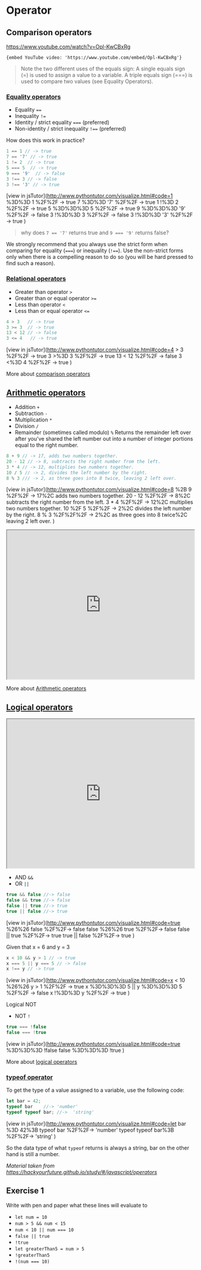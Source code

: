 # Operator



## Comparison operators

https://www.youtube.com/watch?v=Opl-KwCBxRg

```
{embed YouTube video: 'https://www.youtube.com/embed/Opl-KwCBxRg'}
```

<!--<iframe src="https://www.youtube.com/embed/Opl-KwCBxRg" width="100%" height="400px"></iframe>-->

> Note the two different uses of the equals sign:
> A single equals sign (=) is used to assign a value to a variable.
> A triple equals sign (===) is used to compare two values (see Equality Operators).



### [Equality operators](https://hackyourfuture.github.io/study/#/javascript/operators?id=equality-operators)

- Equality `==`
- Inequality `!=`
- Identity / strict equality `===` (preferred)
- Non-identity / strict inequality `!==` (preferred)

How does this work in practice?

```js
1 == 1 // -> true
7 == '7' // -> true
1 != 2  // -> true
5 === 5  // -> true
9 === '9'  // -> false
3 !== 3 // -> false
3 !== '3' // -> true
```

[view in jsTutor](http://www.pythontutor.com/visualize.html#code=1 %3D%3D 1 %2F%2F -> true 7 %3D%3D '7' %2F%2F -> true 1 !%3D 2  %2F%2F -> true 5 %3D%3D%3D 5  %2F%2F -> true 9 %3D%3D%3D '9'  %2F%2F -> false 3 !%3D%3D 3 %2F%2F -> false 3 !%3D%3D '3' %2F%2F -> true )

> why does `7 == '7'` returns true and `9 === '9'` returns false?

We strongly recommend that you always use the strict form when comparing for equality (`===`) or inequality (`!==`). Use the non-strict forms only when there is a compelling reason to do so (you will be hard pressed to find such a reason).



### [Relational operators](https://hackyourfuture.github.io/study/#/javascript/operators?id=relational-operators)

- Greater than operator `>`
- Greater than or equal operator `>=`
- Less than operator `<`
- Less than or equal operator `<=`

```js
4 > 3   // -> true
3 >= 3  // -> true
13 < 12 // -> false
3 <= 4   // -> true
```

[view in jsTutor](http://www.pythontutor.com/visualize.html#code=4 > 3   %2F%2F -> true 3 >%3D 3  %2F%2F -> true 13 < 12 %2F%2F -> false 3 <%3D 4   %2F%2F -> true )

More about [comparison operators](https://developer.mozilla.org/en-US/docs/Web/JavaScript/Reference/Operators/Comparison_Operators)



## [Arithmetic operators](https://hackyourfuture.github.io/study/#/javascript/operators?id=arithmetic-operators)

- Addition `+`
- Subtraction `-`
- Multiplication `*`
- Division `/`
- Remainder (sometimes called modulo) `%` 
  Returns the remainder left over after you've shared the left number  out into a number of integer portions equal to the right number.

```js
8 + 9 // -> 17, adds two numbers together.
20 - 12 // -> 8, subtracts the right number from the left.
3 * 4 // -> 12, multiplies two numbers together.
10 / 5 // -> 2, divides the left number by the right.
8 % 3 /// -> 2, as three goes into 8 twice, leaving 2 left over.
```

[view in jsTutor](http://www.pythontutor.com/visualize.html#code=8 %2B 9 %2F%2F -> 17%2C adds two numbers together. 20 - 12 %2F%2F -> 8%2C subtracts the right number from the left. 3 * 4 %2F%2F -> 12%2C multiplies two numbers together. 10 %2F 5 %2F%2F -> 2%2C divides the left number by the right. 8 % 3 %2F%2F%2F -> 2%2C as three goes into 8 twice%2C leaving 2 left over. )

<iframe src="https://www.youtube.com/embed/qjzgz7bEEXM" width="100%" height="400px"></iframe>

More about [Arithmetic operators](https://developer.mozilla.org/en-US/docs/Web/JavaScript/Reference/Operators/Arithmetic_Operators#.25_.28Modulus.29)



## [Logical operators](https://hackyourfuture.github.io/study/#/javascript/operators?id=logical-operators)

<iframe src="https://www.youtube.com/embed/RWms0XG75r4" width="100%" height="400px"></iframe>

- AND `&&`
- OR `||`

```js
true && false //-> false
false && true //-> false
false || true //-> true
true || false //-> true
```

[view in jsTutor](http://www.pythontutor.com/visualize.html#code=true %26%26 false %2F%2F-> false false %26%26 true %2F%2F-> false false || true %2F%2F-> true true || false %2F%2F-> true )

Given that x = 6 and y = 3

```js
x < 10 && y > 1 // -> true
x === 5 || y === 5 // -> false
x !== y // -> true
```

[view in jsTutor](http://www.pythontutor.com/visualize.html#code=x < 10 %26%26 y > 1 %2F%2F -> true x %3D%3D%3D 5 || y %3D%3D%3D 5 %2F%2F -> false x !%3D%3D y %2F%2F -> true )

Logical NOT

- NOT `!`

```js
true === !false
false === !true
```

[view in jsTutor](http://www.pythontutor.com/visualize.html#code=true %3D%3D%3D !false false %3D%3D%3D !true )

More about [logical operators](https://developer.mozilla.org/en-US/docs/Web/JavaScript/Reference/Operators/Logical_Operators)



### [typeof operator](https://hackyourfuture.github.io/study/#/javascript/operators?id=typeof-operator)

To get the type of a value assigned to a variable, use the following code:

```js
let bar = 42; 
typeof bar    //-> 'number' 
typeof typeof bar; //->  'string'
```

[view in jsTutor](http://www.pythontutor.com/visualize.html#code=let bar %3D 42%3B  typeof bar    %2F%2F-> 'number'  typeof typeof bar%3B %2F%2F->  'string' )

So the data type of what `typeof` returns is always a string, bar on the other hand is still a number.

*Material taken from https://hackyourfuture.github.io/study/#/javascript/operators*



## Exercise 1

Write with pen and paper what these lines will evaluate to

- `let num = 10`
- `num > 5 && num < 15`
- `num < 10 || num === 10`
- `false || true`
- `!true`
- `let greaterThan5 = num > 5`
- `!greaterThan5`
- `!(num === 10)`

